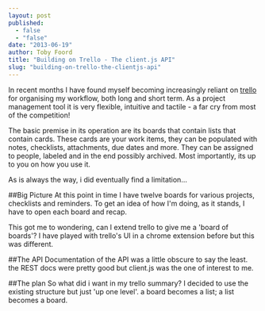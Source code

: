```yaml
---
layout: post
published: 
  - false
  - "false"
date: "2013-06-19"
author: Toby Foord
title: "Building on Trello - The client.js API"
slug: "building-on-trello-the-clientjs-api"
---
```


In recent months I have found myself becoming increasingly reliant on [trello](http://www.trello.com) for organising my workflow, both long and short term. As a project management tool it is very flexible, intuitive and tactile - a far cry from most of the competition!

The basic premise in its operation are its boards that contain lists that contain cards. These cards are your work items, they can be populated with notes, checklists, attachments, due dates and more. They can be assigned to people, labeled and in the end possibly archived. Most importantly, its up to you on how you use it.


As is always the way, i did eventually find a limitation...

##Big Picture
At this point in time I have twelve boards for various projects, checklists and reminders. To get an idea of how I'm doing, as it stands, I have to open each board and recap.

This got me to wondering, can I extend trello to give me a 'board of boards'? I have played with trello's UI in a chrome extension before but this was different.

##The API
Documentation of the API was a little obscure to say the least. the REST docs were pretty good but client.js was the one of interest to me.

##The plan
So what did i want in my trello summary? I decided to use the existing structure but just 'up one level'. a board becomes a list; a list becomes a board.
